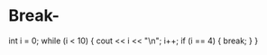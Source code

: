 # Break-
int i = 0; while (i &lt; 10) {   cout &lt;&lt; i &lt;&lt; "\n";   i++;   if (i == 4) {     break;   } }
